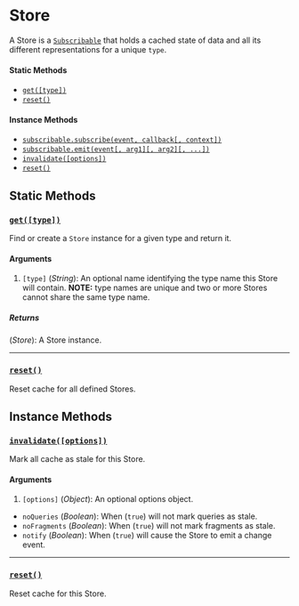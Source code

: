 # Store

A Store is a [`Subscribable`](Subscribable.md) that holds a cached state of data and all its different representations for a unique `type`.

#### Static Methods

- [`get([type])`](#static-get)
- [`reset()`](#static-reset)

#### Instance Methods

- [`subscribable.subscribe(event, callback[, context])`](Subscribable.md#subscribe)
- [`subscribable.emit(event[, arg1][, arg2][, ...])`](Subscribable.md#emit)
- [`invalidate([options])`](#invalidate)
- [`reset()`](#reset)


## Static Methods

### <a id='static-get'></a>[`get([type])`](#static-get)

Find or create a `Store` instance for a given type and return it.

#### Arguments

1. `[type]` (*String*): An optional name identifying the type name this Store will contain. **NOTE:** type names are unique and two or more Stores cannot share the same type name.

##### Returns

(*Store*): A Store instance.

---

### <a id='static-reset'></a>[`reset()`](#static-reset)

Reset cache for all defined Stores.


## Instance Methods

### <a id='invalidate'></a>[`invalidate([options])`](#invalidate)

Mark all cache as stale for this Store.

#### Arguments

1. `[options]` (*Object*): An optional options object.
  - `noQueries` (*Boolean*): When (`true`) will not mark queries as stale.
  - `noFragments` (*Boolean*): When (`true`) will not mark fragments as stale.
  - `notify` (*Boolean*): When (`true`) will cause the Store to emit a change event.

---

### <a id='reset'></a>[`reset()`](#reset)

Reset cache for this Store.
